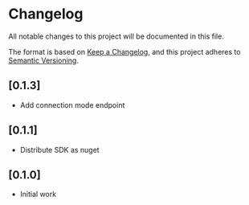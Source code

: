
# Changelog
All notable changes to this project will be documented in this file.

The format is based on [Keep a Changelog](https://keepachangelog.com/en/1.0.0/),
and this project adheres to [Semantic Versioning](https://semver.org/spec/v2.0.0.html).

## [0.1.3]

- Add connection mode endpoint

## [0.1.1]

- Distribute SDK as nuget

## [0.1.0]

- Initial work
